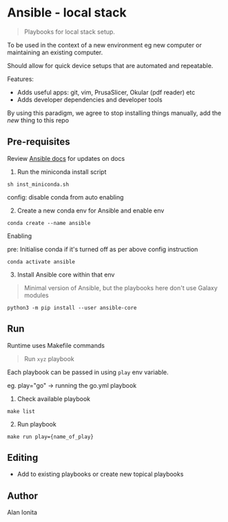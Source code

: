# Ansible - local stack

> Playbooks for local stack setup. 

To be used in the context of a new environment eg new computer or maintaining an existing computer. 

Should allow for quick device setups that are automated and repeatable.

Features:
- Adds useful apps: git, vim, PrusaSlicer, Okular (pdf reader) etc
- Adds developer dependencies and developer tools 

By using this paradigm, we agree to stop installing things manually, add the *new* thing to this repo

## Pre-requisites

Review [Ansible docs](https://docs.ansible.com/ansible/latest/installation_guide/intro_installation.html#installing-and-upgrading-ansible-with-pip) for updates on docs

1. Run the miniconda install script

`sh inst_miniconda.sh`

config: disable conda from auto enabling


2. Create a new conda env for Ansible and enable env

```
conda create --name ansible
```

Enabling 

pre: Initialise conda if it's turned off as per above config instruction

```
conda activate ansible
```

3. Install Ansible core within that env

> Minimal version of Ansible, but the playbooks here don't use Galaxy modules

```shell
python3 -m pip install --user ansible-core

```

## Run 

Runtime uses Makefile commands

> Run `xyz` playbook

Each playbook can be passed in using `play` env variable. 

eg. play="go" -> running the go.yml playbook

1. Check available playbook

```shell
make list
```

2. Run playbook 

```shell
make run play={name_of_play}

```

## Editing

- Add to existing playbooks or create new topical playbooks

## Author

Alan Ionita

